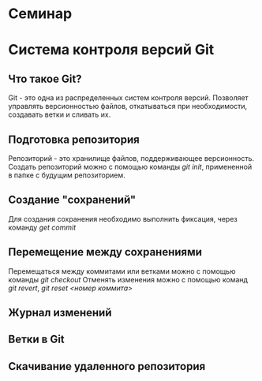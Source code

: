 # Семинар

# Система контроля версий Git

## Что такое Git?
Git - это одна из распределенных систем контроля версий. Позволяет управлять версионностью файлов, откатываться при необходимости, создавать ветки и сливать их.
## Подготовка репозитория
Репозиторий - это хранилище файлов, поддерживающее версионность. Создать репозиторий можно с помощью команды *git init*, примененной в папке с будущим репозиторием. 
## Создание "сохранений"
Для создания сохранения необходимо выполнить фиксация, через команду *get commit*
## Перемещение между сохранениями
Перемещаться между коммитами или ветками можно с помощью команды *git checkout*
Отменять изменения можно с помощью команд *git revert*, *git reset <номер коммита>*
## Журнал изменений

## Ветки в Git

## Скачивание удаленного репозитория
